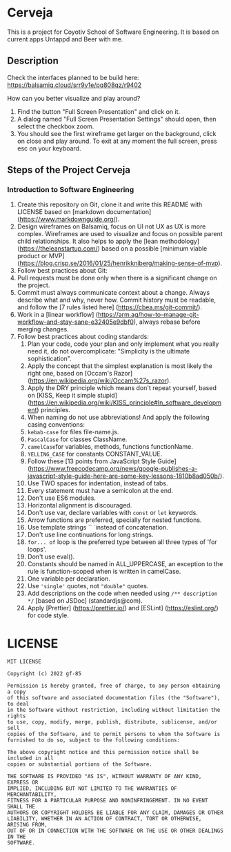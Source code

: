 # Cerveja

This is a project for Coyotiv School of Software Engineering.
It is based on current apps Untappd and Beer with me. 


## Description

Check the interfaces planned to be build here: https://balsamiq.cloud/srr9y1e/pq808qz/r9402

How can you better visualize and play around?
1. Find the button "Full Screen Presentation" and click on it.
2. A dialog named "Full Screen Presentation Settings" should open, then select the checkbox zoom.
3. You should see the first wireframe get larger on the background, click on close and play around.
To exit at any moment the full screen, press esc on your keyboard.

## Steps of the Project Cerveja

### Introduction to Software Engineering
1. Create this repository on Git, clone it and write this README  with LICENSE based on [markdown documentation] (https://www.markdownguide.org/).
2. Design wireframes on Balsamiq, focus on UI not UX as UX is more complex. Wireframes are used to visualize and focus on possible parent child relationships. It also helps to apply the [lean methodology] (https://theleanstartup.com/) based on a possible [minimum viable product or MVP] (https://blog.crisp.se/2016/01/25/henrikkniberg/making-sense-of-mvp).
3. Follow best practices about Git:
  1. Pull requests must be done only when there is a significant change on the project.
  2. Commit must always communicate context about a change. Always describe what and why, never how. Commit history must be readable, and follow the [7 rules listed here] (https://cbea.ms/git-commit/).
  3. Work in a [linear workflow] (https://arm.ag/how-to-manage-git-workflow-and-stay-sane-e32405e9dbf0), always rebase before merging changes.
4. Follow best practices about coding standards:
    1. Plan your code, code your plan and only implement what you really need it, do not overcomplicate: "Simplicity is the ultimate sophistication".
    2. Apply the concept that the simplest explanation is most likely the right one, based on [Occam's Razor] (https://en.wikipedia.org/wiki/Occam%27s_razor).
    3. Apply the DRY principle which means don't repeat yourself, based on [KISS, Keep it simple stupid] (https://en.wikipedia.org/wiki/KISS_principle#In_software_development) principles.
    4. When naming do not use abbreviations! And apply the following casing conventions:
      1. `kebab-case` for files file-name.js.
      2. `PascalCase` for classes ClassName.
      3. `camelCase`for variables, methods, functions functionName.
      4. `YELLING_CASE` for constants CONSTANT_VALUE.
    5. Follow these [13 points from JavaScript Style Guide] (https://www.freecodecamp.org/news/google-publishes-a-javascript-style-guide-here-are-some-key-lessons-1810b8ad050b/). 
      1. Use TWO spaces for indentation, instead of tabs.
      2. Every statement must have a semicolon at the end.
      3. Don't use ES6 modules.
      4. Horizontal alignment is discouraged. 
      5. Don't use var, declare variables with `const` or `let` keywords.
      6. Arrow functions are preferred, specially for nested functions.
      7. Use template strings `` `instead of concatenation.
      8. Don't use line continuations for long strings.
      9. `for... of` loop is the preferred type between all three types of 'for loops'.
      10. Don't use eval().
      11. Constants should be named in ALL_UPPERCASE, an exception to the rule is function-scoped when is written in camelCase.
      12. One variable per declaration.
      13. Use `'single'` quotes, not `"double"` quotes.
    6. Add descriptions on the code when needed using `/** description */` [based on JSDoc] (standardjs@com).
    7. Apply [Prettier] (https://prettier.io/) and [ESLint] (https://eslint.org/) for code style.


# LICENSE
```
MIT LICENSE

Copyright (c) 2022 gf-85

Permission is hereby granted, free of charge, to any person obtaining a copy
of this software and associated documentation files (the "Software"), to deal
in the Software without restriction, including without limitation the rights
to use, copy, modify, merge, publish, distribute, sublicense, and/or sell
copies of the Software, and to permit persons to whom the Software is
furnished to do so, subject to the following conditions:

The above copyright notice and this permission notice shall be included in all
copies or substantial portions of the Software.

THE SOFTWARE IS PROVIDED "AS IS", WITHOUT WARRANTY OF ANY KIND, EXPRESS OR
IMPLIED, INCLUDING BUT NOT LIMITED TO THE WARRANTIES OF MERCHANTABILITY,
FITNESS FOR A PARTICULAR PURPOSE AND NONINFRINGEMENT. IN NO EVENT SHALL THE
AUTHORS OR COPYRIGHT HOLDERS BE LIABLE FOR ANY CLAIM, DAMAGES OR OTHER
LIABILITY, WHETHER IN AN ACTION OF CONTRACT, TORT OR OTHERWISE, ARISING FROM,
OUT OF OR IN CONNECTION WITH THE SOFTWARE OR THE USE OR OTHER DEALINGS IN THE
SOFTWARE.
```

